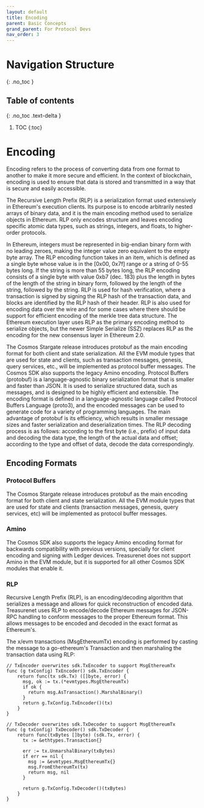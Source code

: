 ```yaml
---
layout: default
title: Encoding
parent: Basic Concepts
grand_parent: For Protocol Devs
nav_order: 3
---
```


# Navigation Structure
{: .no_toc }

## Table of contents
{: .no_toc .text-delta }

1. TOC
{:toc}

# Encoding

Encoding refers to the process of converting data from one format to another to make it more secure and efficient. In the context of blockchain, encoding is used to ensure that data is stored and transmitted in a way that is secure and easily accessible.

The Recursive Length Prefix (RLP) is a serialization format used extensively in Ethereum's execution clients. Its purpose is to encode arbitrarily nested arrays of binary data, and it is the main encoding method used to serialize objects in Ethereum. RLP only encodes structure and leaves encoding specific atomic data types, such as strings, integers, and floats, to higher-order protocols.

In Ethereum, integers must be represented in big-endian binary form with no leading zeroes, making the integer value zero equivalent to the empty byte array. The RLP encoding function takes in an item, which is defined as a single byte whose value is in the [0x00, 0x7f] range or a string of 0-55 bytes long. If the string is more than 55 bytes long, the RLP encoding consists of a single byte with value 0xb7 (dec. 183) plus the length in bytes of the length of the string in binary form, followed by the length of the string, followed by the string. RLP is used for hash verification, where a transaction is signed by signing the RLP hash of the transaction data, and blocks are identified by the RLP hash of their header. RLP is also used for encoding data over the wire and for some cases where there should be support for efficient encoding of the merkle tree data structure. The Ethereum execution layer uses RLP as the primary encoding method to serialize objects, but the newer Simple Serialize (SSZ) replaces RLP as the encoding for the new consensus layer in Ethereum 2.0.

The Cosmos Stargate release introduces protobuf as the main encoding format for both client and state serialization. All the EVM module types that are used for state and clients, such as transaction messages, genesis, query services, etc., will be implemented as protocol buffer messages. The Cosmos SDK also supports the legacy Amino encoding. Protocol Buffers (protobuf) is a language-agnostic binary serialization format that is smaller and faster than JSON. It is used to serialize structured data, such as messages, and is designed to be highly efficient and extensible. The encoding format is defined in a language-agnostic language called Protocol Buffers Language (proto3), and the encoded messages can be used to generate code for a variety of programming languages. The main advantage of protobuf is its efficiency, which results in smaller message sizes and faster serialization and deserialization times. The RLP decoding process is as follows: according to the first byte (i.e., prefix) of input data and decoding the data type, the length of the actual data and offset; according to the type and offset of data, decode the data correspondingly.

## Encoding Formats

### Protocol Buffers
The Cosmos Stargate release introduces protobuf as the main encoding format for both client and state serialization. All the EVM module types that are used for state and clients (transaction messages, genesis, query services, etc) will be implemented as protocol buffer messages.

### Amino
The Cosmos SDK also supports the legacy Amino encoding format for backwards compatibility with previous versions, specially for client encoding and signing with Ledger devices. Treasurenet does not support Amino in the EVM module, but it is supported for all other Cosmos SDK modules that enable it.

### RLP
Recursive Length Prefix (RLP), is an encoding/decoding algorithm that serializes a message and allows for quick reconstruction of encoded data. Treasurenet uses RLP to encode/decode Ethereum messages for JSON-RPC handling to conform messages to the proper Ethereum format. This allows messages to be encoded and decoded in the exact format as Ethereum's.

The x/evm transactions (MsgEthereumTx) encoding is performed by casting the message to a go-ethereum's Transaction and then marshaling the transaction data using RLP:

```
// TxEncoder overwrites sdk.TxEncoder to support MsgEthereumTx
func (g txConfig) TxEncoder() sdk.TxEncoder {
    return func(tx sdk.Tx) ([]byte, error) {
      msg, ok := tx.(*evmtypes.MsgEthereumTx)
      if ok {
        return msg.AsTransaction().MarshalBinary()
      }
      return g.TxConfig.TxEncoder()(tx)
    }
}

// TxDecoder overwrites sdk.TxDecoder to support MsgEthereumTx
func (g txConfig) TxDecoder() sdk.TxDecoder {
    return func(txBytes []byte) (sdk.Tx, error) {
      tx := &ethtypes.Transaction{}
    
      err := tx.UnmarshalBinary(txBytes)
      if err == nil {
        msg := &evmtypes.MsgEthereumTx{}
        msg.FromEthereumTx(tx)
        return msg, nil
      }
    
      return g.TxConfig.TxDecoder()(txBytes)
    }
}
```

